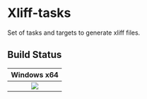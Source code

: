  # Xliff-tasks
Set of tasks and targets to generate xliff files.

Build Status
------------
|Windows x64 |
|:------:|
|[![][win-x64-build-badge]][win-x64-build]|

[win-x64-build-badge]: https://devdiv.visualstudio.com/_apis/public/build/definitions/0bdbc590-a062-4c3f-b0f6-9383f67865ee/5803/badge
[win-x64-build]: https://devdiv.visualstudio.com/DevDiv/_build/index?definitionId=5803&_a=completed
